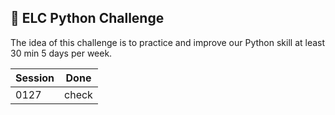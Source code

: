## 🐍 ELC Python Challenge

The idea of this challenge is to practice and improve our Python skill at least 30 min 5 days per week.

|Session|Done|
|-------|----|
|0127   | check|